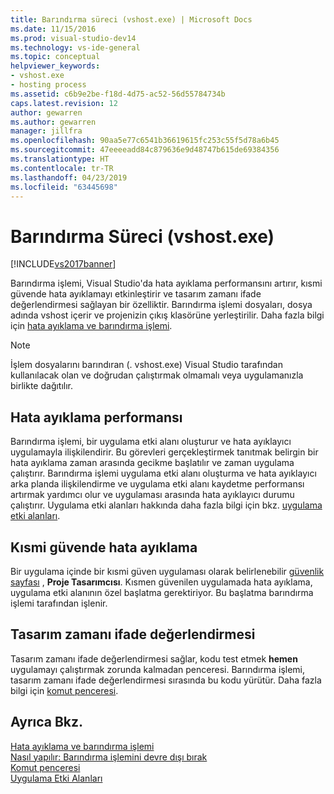 ```yaml
---
title: Barındırma süreci (vshost.exe) | Microsoft Docs
ms.date: 11/15/2016
ms.prod: visual-studio-dev14
ms.technology: vs-ide-general
ms.topic: conceptual
helpviewer_keywords:
- vshost.exe
- hosting process
ms.assetid: c6b9e2be-f18d-4d75-ac52-56d55784734b
caps.latest.revision: 12
author: gewarren
ms.author: gewarren
manager: jillfra
ms.openlocfilehash: 90aa5e77c6541b36619615fc253c55f5d78a6b45
ms.sourcegitcommit: 47eeeeadd84c879636e9d48747b615de69384356
ms.translationtype: HT
ms.contentlocale: tr-TR
ms.lasthandoff: 04/23/2019
ms.locfileid: "63445698"
---
```

# <a name="hosting-process-vshostexe"></a>Barındırma Süreci (vshost.exe)
[!INCLUDE[vs2017banner](../includes/vs2017banner.md)]

Barındırma işlemi, Visual Studio'da hata ayıklama performansını artırır, kısmi güvende hata ayıklamayı etkinleştirir ve tasarım zamanı ifade değerlendirmesi sağlayan bir özelliktir. Barındırma işlemi dosyaları, dosya adında vshost içerir ve projenizin çıkış klasörüne yerleştirilir. Daha fazla bilgi için [hata ayıklama ve barındırma işlemi](../debugger/debugging-and-the-hosting-process.md).  
  
> [!NOTE]
> İşlem dosyalarını barındıran (. vshost.exe) Visual Studio tarafından kullanılacak olan ve doğrudan çalıştırmak olmamalı veya uygulamanızla birlikte dağıtılır.  
  
## <a name="improved-debugging-performance"></a>Hata ayıklama performansı  
 Barındırma işlemi, bir uygulama etki alanı oluşturur ve hata ayıklayıcı uygulamayla ilişkilendirir. Bu görevleri gerçekleştirmek tanıtmak belirgin bir hata ayıklama zaman arasında gecikme başlatılır ve zaman uygulama çalıştırır. Barındırma işlemi uygulama etki alanı oluşturma ve hata ayıklayıcı arka planda ilişkilendirme ve uygulama etki alanı kaydetme performansı artırmak yardımcı olur ve uygulaması arasında hata ayıklayıcı durumu çalıştırır. Uygulama etki alanları hakkında daha fazla bilgi için bkz. [uygulama etki alanları](http://msdn.microsoft.com/library/113a8bbf-6875-4a72-a49d-ca2d92e19cc8).  
  
## <a name="partial-trust-debugging"></a>Kısmi güvende hata ayıklama  
 Bir uygulama içinde bir kısmi güven uygulaması olarak belirlenebilir [güvenlik sayfası](../ide/reference/security-page-project-designer.md) , **Proje Tasarımcısı**. Kısmen güvenilen uygulamada hata ayıklama, uygulama etki alanının özel başlatma gerektiriyor. Bu başlatma barındırma işlemi tarafından işlenir.  
  
## <a name="design-time-expression-evaluation"></a>Tasarım zamanı ifade değerlendirmesi  
 Tasarım zamanı ifade değerlendirmesi sağlar, kodu test etmek **hemen** uygulamayı çalıştırmak zorunda kalmadan penceresi. Barındırma işlemi, tasarım zamanı ifade değerlendirmesi sırasında bu kodu yürütür. Daha fazla bilgi için [komut penceresi](../ide/reference/immediate-window.md).  
  
## <a name="see-also"></a>Ayrıca Bkz.  
 [Hata ayıklama ve barındırma işlemi](../debugger/debugging-and-the-hosting-process.md)   
 [Nasıl yapılır: Barındırma işlemini devre dışı bırak](../ide/how-to-disable-the-hosting-process.md)   
 [Komut penceresi](../ide/reference/immediate-window.md)   
 [Uygulama Etki Alanları](http://msdn.microsoft.com/library/113a8bbf-6875-4a72-a49d-ca2d92e19cc8)
